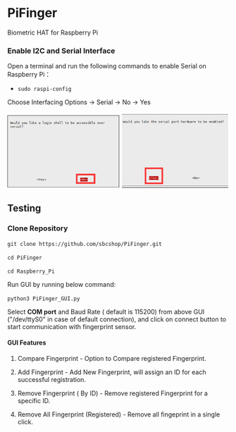 # PiFinger
Biometric HAT for Raspberry Pi

### Enable I2C and Serial Interface

 Open a terminal and run the following commands to enable Serial on Raspberry Pi：

* ``` sudo raspi-config ```

Choose Interfacing Options -> Serial -> No -> Yes

<img src="Images/en_serial_full.png" />

## Testing

### Clone Repository

``` git clone https://github.com/sbcshop/PiFinger.git ```

``` cd PiFinger ```

``` cd Raspberry_Pi ```

Run GUI by running below command:

``` python3 PiFinger_GUI.py ```

Select <b>COM port</b> and Baud Rate ( default is 115200) from above GUI ("/dev/ttyS0" in case of default connection), 
and click on connect button to start communication with fingerprint sensor.

#### GUI Features 

1) Compare Fingerprint - Option to Compare registered Fingerprint.

2) Add Fingerprint - Add New Fingerprint, will assign an ID for each successful registration.

3) Remove Fingerprint ( By ID) - Remove registered Fingerprint for a specific ID.

4) Remove All Fingerprint (Registered) - Remove all fingeprint in a single click.
